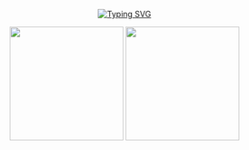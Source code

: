 <div align="center">

[![Typing SVG](https://readme-typing-svg.herokuapp.com?size=25&duration=2500&color=eeeeee&vCenter=true&width=200&height=40&lines=Hi+there+%F0%9F%91%8B%F0%9F%8F%BB;I'm+Wang+ZY)](https://git.io/typing-svg)



<p align="center">
  <img height="200" src="https://github-readme-stats.vercel.app/api/top-langs/?username=xmx&theme=react&show_icons=true" />
  <img height="200" src="https://github-readme-stats.vercel.app/api?username=xmx&show_icons=true&theme=react&include_all_commits=true" />
</p>

<!--
**xmx/xmx** is a ✨ _special_ ✨ repository because its `README.md` (this file) appears on your GitHub profile.

Here are some ideas to get you started:

- 🔭 I’m currently working on ...
- 🌱 I’m currently learning ...
- 👯 I’m looking to collaborate on ...
- 🤔 I’m looking for help with ...
- 💬 Ask me about ...
- 📫 How to reach me: ...
- 😄 Pronouns: ...
- ⚡ Fun fact: ...
-->
